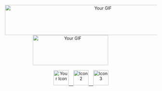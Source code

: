 <div align="center">
  <img src="https://camo.githubusercontent.com/173bdf755e20bf35bdf5b71855013d01707b2d2c82090bba17d71bc503730054/68747470733a2f2f6c68332e676f6f676c6575736572636f6e74656e742e636f6d2f752f302f64726976652d7669657765722f41495446772d7a44474b66653334563968356653683856614e7a72514172546b397271694b773071485434653431664d6d62357035486342636d505872614b547a4c7266363271426b667839564b39417a59386e49635a5a3133764f4479686238673d77313336362d68363537" alt="Your GIF" width="634" height="100">
</div>

<div align="center">
  <img src="https://gizelemonteiro.com.br/wp-content/uploads/setas-768x501.png" alt="Your GIF" width="250" height="100">&nbsp;&nbsp;&nbsp;&nbsp;&nbsp;&nbsp;&nbsp;&nbsp;&nbsp;&nbsp;&nbsp;&nbsp;&nbsp;&nbsp;&nbsp;&nbsp;&nbsp;&nbsp;
</div>
<p align="center">
  <a href="https://play.google.com/store/apps/dev?id=5114590928021528742&hl=tr&gl=US">
    <img src="https://cdn-icons-png.flaticon.com/512/888/888857.png" alt="Your Icon" width="50" height="50">&nbsp;&nbsp;&nbsp;
  </a>
  <a href="https://www.linkedin.com/in/eyy%C3%BCphan-%C3%A7ak%C4%B1r-261473190/">
    <img src="https://cdn-icons-png.flaticon.com/512/2504/2504923.png" alt="Icon 2" width="50" height="50">&nbsp;&nbsp;&nbsp;
  </a>
  <a href="mailto:eypan439@yaani.com">
    <img src="https://cdn-icons-png.flaticon.com/512/5968/5968534.png" alt="Icon 3" width="50" height="50">
  </a>
</p>
